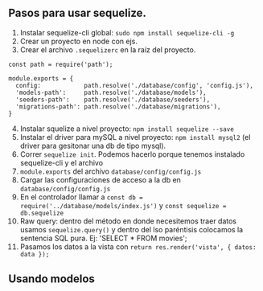 ## Pasos para usar sequelize.
1. Instalar sequelize-cli global: `sudo npm install sequelize-cli -g`
2. Crear un proyecto en node con ejs.
3. Crear el archivo `.sequelizerc` en la raíz del proyecto.
```
const path = require('path');

module.exports = {
  config:            path.resolve('./database/config', 'config.js'),
  'models-path':     path.resolve('./database/models'),
  'seeders-path':    path.resolve('./database/seeders'),
  'migrations-path': path.resolve('./database/migrations'),
}
```
4. Instalar squelize a nivel proyecto: `npm install sequelize --save`
5. Instalar el driver para mySQL a nivel proyecto: `npm install mysql2` (el driver para gesitonar una db de tipo mysql).
6. Correr `sequelize init`. Podemos hacerlo porque tenemos instalado sequelize-cli y el archivo 
7. `module.exports` del archivo `database/config/config.js`
8. Cargar las configuraciones de acceso a la db en `database/config/config.js`
9. En el controlador llamar a `const db = require('../database/models/index.js')` y `const sequelize = db.sequelize`
10. Raw query: dentro del método en donde necesitemos traer datos usamos `sequelize.query()` y dentro del lso paréntisis colocamos la sentencia SQL pura. Ej: 'SELECT * FROM movies';
11. Pasamos los datos a la vista con `return res.render('vista', { datos: data });`


## Usando modelos